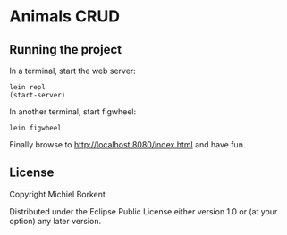 # Animals CRUD

## Running the project

In a terminal, start the web server:

    lein repl
    (start-server)

In another terminal, start figwheel:

    lein figwheel

Finally browse to
[http://localhost:8080/index.html](http://localhost:8080/index.html)
and have fun.

## License

Copyright Michiel Borkent

Distributed under the Eclipse Public License either version 1.0 or (at
your option) any later version.
